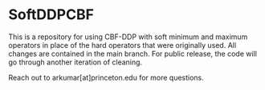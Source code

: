 # SoftDDPCBF

This is a repository for using CBF-DDP with soft minimum and maximum operators in place of the hard operators that were originally used. All changes are contained in the main branch. For public release, the code will go through another iteration of cleaning.

Reach out to arkumar[at]princeton.edu for more questions.
